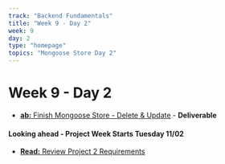 ```yaml
---
track: "Backend Fundamentals"
title: "Week 9 - Day 2"
week: 9
day: 2
type: "homepage"
topics: "Mongoose Store Day 2"
---
```


# Week 9 - Day 2

- [**ab:** Finish Mongoose Store - Delete & Update](/backend-fundamentals/week-9/day-2/labs/mongoose-store) - **Deliverable**

#### Looking ahead - Project Week Starts Tuesday 11/02
- [**Read:** Review Project 2 Requirements](/unit-projects/unit-two-project-requirements)